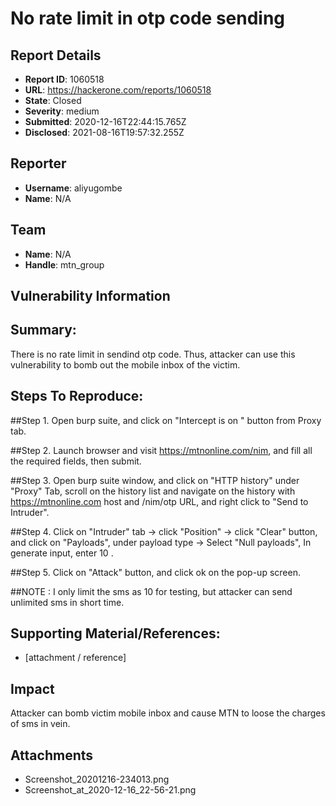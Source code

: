 # No rate limit in otp code sending

## Report Details
- **Report ID**: 1060518
- **URL**: https://hackerone.com/reports/1060518
- **State**: Closed
- **Severity**: medium
- **Submitted**: 2020-12-16T22:44:15.765Z
- **Disclosed**: 2021-08-16T19:57:32.255Z

## Reporter
- **Username**: aliyugombe
- **Name**: N/A

## Team
- **Name**: N/A
- **Handle**: mtn_group

## Vulnerability Information
## Summary:

There is no rate limit in sendind otp code. Thus, attacker can use this vulnerability to bomb out the mobile inbox of the victim.

## Steps To Reproduce:

##Step 1.
Open burp suite, and click on "Intercept is on " button from Proxy tab.

##Step 2.
Launch browser and visit https://mtnonline.com/nim, and fill all the required fields, then submit.

##Step 3.
Open burp suite window, and click on "HTTP history" under "Proxy" Tab, scroll on the history list and navigate on the history with https://mtnonline.com host and /nim/otp URL, and right click to "Send to Intruder".

##Step 4.
Click on "Intruder" tab -> click "Position" -> click "Clear" button,
and click on "Payloads", under payload type -> Select "Null payloads", In generate input, enter 10 .

##Step 5.
Click on "Attack" button, and click ok on the pop-up screen.


##NOTE : I only limit the sms as 10 for testing, but attacker can send unlimited sms in short time.



## Supporting Material/References:

  * [attachment / reference]

## Impact

Attacker can bomb victim mobile inbox and cause MTN to loose the charges of sms in vein.

## Attachments
- Screenshot_20201216-234013.png
- Screenshot_at_2020-12-16_22-56-21.png
